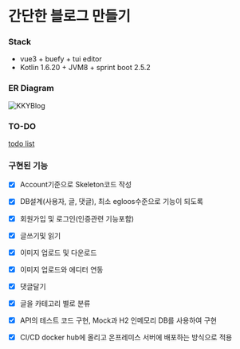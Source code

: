 간단한 블로그 만들기
=============

### Stack
- vue3 + buefy + tui editor
- Kotlin 1.6.20 + JVM8 + sprint boot 2.5.2

### ER Diagram
![KKYBlog](https://user-images.githubusercontent.com/18114747/126662604-a8329746-70ed-4246-bed2-b48d6efa588e.jpg)

### TO-DO
[todo list](https://www.notion.so/5b2000ba479446569428aa5f1de1deef?v=72038feb45194b40923108e9b2e1c5a9)

### 구현된 기능
- [x] Account기준으로 Skeleton코드 작성
- [x] DB설계(사용자, 글, 댓글), 최소 egloos수준으로 기능이 되도록
- [x] 회원가입 및 로그인(인증관련 기능포함)
- [x] 글쓰기및 읽기
- [x] 이미지 업로드 및 다운로드
- [x] 이미지 업로드와 에디터 연동 
- [x] 댓글달기 
- [x] 글을 카테고리 별로 분류 
- [x] API의 테스트 코드 구현, Mock과 H2 인메모리 DB를 사용하여 구현
- [x] CI/CD docker hub에 올리고 온프레미스 서버에 배포하는 방식으로 적용



